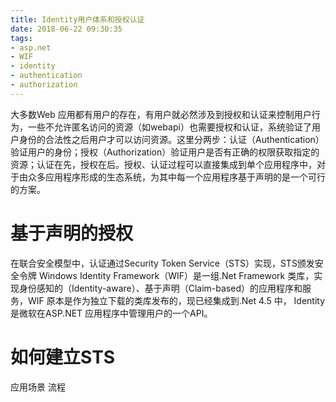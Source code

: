 ```yaml
---
title: Identity用户体系和授权认证
date: 2018-06-22 09:30:35
tags:
- asp.net
- WIF
- identity
- authentication
- authorization
---
```


大多数Web 应用都有用户的存在，有用户就必然涉及到授权和认证来控制用户行为，一些不允许匿名访问的资源（如webapi）也需要授权和认证，系统验证了用户身份的合法性之后用户才可以访问资源。这里分两步：认证（Authentication）验证用户的身份；授权（Authorization）验证用户是否有正确的权限获取指定的资源；认证在先，授权在后。授权、认证过程可以直接集成到单个应用程序中，对于由众多应用程序形成的生态系统，为其中每一个应用程序基于声明的是一个可行的方案。
# 基于声明的授权
在联合安全模型中，认证通过Security Token Service（STS）实现，STS颁发安全令牌
Windows Identity Framework（WIF）是一组.Net Framework 类库，实现身份感知的（Identity-aware）、基于声明（Claim-based）的应用程序和服务，WIF 原本是作为独立下载的类库发布的，现已经集成到.Net 4.5 中，
Identity 是微软在ASP.NET 应用程序中管理用户的一个API。


# 如何建立STS

应用场景 流程
